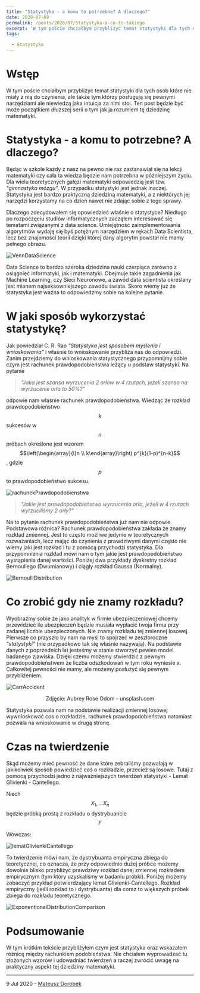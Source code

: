 ```yaml
---
title: "Statystyka - a komu to potrzebne? A dlaczego?"
date: 2020-07-09
permalink: /posts/2020/07/Statystyka-a-co-to-takiego
excerpt: 'W tym poście chciałbym przybliżyć temat statystyki dla tych osób które nie miały z nią do czynienia, ale także tym którzy posługują się pewnymi narzędziami ale niewiedzą jaka intuicja za nimi stoi. Ten post będzie być może początkiem dłuższej serii o tym jak ja rozumiem tę dziedzinę matematyki.'
tags:

  - Statystyka
---
```


# Wstęp

W tym poście chciałbym przybliżyć temat statystyki dla tych osób które nie miały z nią do czynienia, ale także tym którzy posługują się pewnymi narzędziami ale niewiedzą jaka intuicja za nimi stoi. Ten post będzie być może początkiem dłuższej serii o tym jak ja rozumiem tę dziedzinę matematyki. 

# Statystyka - a komu to potrzebne? A dlaczego?

Będąc w szkole każdy z nasz na pewno nie raz zastanawiał się na lekcji matematyki czy cała ta wiedza będzie nam potrzebna w późniejszym życiu. Dla wielu teoretycznych gałęzi matematyki odpowiedzią jest tzw. *"gimnastyka mózgu"*. W przypadku statystyki jest jednak inaczej. Statystyka jest bardzo praktyczną dziedziną matematyki, a z niektórych jej narzędzi korzystamy na co dzień nawet nie zdając sobie z tego sprawy.

Dlaczego zdecydowałem się opowiedzieć właśnie o statystyce? Niedługo po rozpoczęciu studiów informatycznych zacząłem interesować się tematami związanymi z data science. Umiejętność zaimplementowania algorytmów wydaję się byś potężnym narzędziem w rękach Data Scientista, lecz bez znajomości teorii dzięki której dany algorytm powstał nie mamy pełnego obrazu. 

![VennDataScience](https://github.com/mateuszdorobek/dorobekmateusz.github.io/blob/master/files/StatystykaSources/VennDataScience.png?raw=true)

Data Science to bardzo szeroka dziedzina nauki czerpiąca zarówno z osiągnięć informatyki, jak i matematyki. Obejmuje takie zagadnienia jak Machine Learning, czy Sieci Neuronowe, a zawód data scientista określany jest mianem najseksowniejszego zawodu świata. Skoro wiemy już że statystyka jest ważna to odpowiedzmy sobie na kolejne pytanie.

# W jaki sposób wykorzystać statystykę?

Jak powiedział C. R. Rao *"Statystyka jest sposobem myślenia i wnioskowania"* i właśnie to wnioskowanie przybliża nas do odpowiedzi. Zanim przejdziemy do wnioskowania statystycznego przypomnijmy sobie czym jest rachunek prawdopodobieństwa leżący u podstaw statystyki. Na pytanie 

> *"Jaka jest szansa wyrzucenia 2 orłów w 4 rzutach, jeżeli szansa na  wyrzucenie orła to 50%?"* 

odpowie nam właśnie rachunek prawdopodobieństwa. Wiedząc że rozkład prawdopodobieństwo $$k$$ sukcesów w $$n$$ próbach określone jest wzorem $$\left(\begin{array}{l}n \\ k\end{array}\right) p^{k}(1-p)^{n-k}$$, gdzie $$p$$ to prawdopodobieństwo sukcesu.

![rachunekPrawdopodobienstwa](https://github.com/mateuszdorobek/dorobekmateusz.github.io/blob/master/files/StatystykaSources/rachunekPrawdopodobienstwa.gif?raw=true)

> *"Jakie jest prawdopodobieństwo wyrzucenia orła, jeżeli w 4 rzutach wyrzuciliśmy 2 orły?"* 

Na to pytanie rachunek prawdopodobieństwa już nam nie odpowie. Podstawowa różnica? Rachunek prawdopodobieństwa zakłada że znamy rozkład zmiennej. Jest to często możliwe jedynie w teoretycznych rozważaniach, lecz mając do czynienia z prawdziwymi danymi często nie wiemy jaki jest rozkład i tu z pomocą przychodzi statystyka. Dla przypomnienia rozkład mówi nam o tym jakie jest prawdopodobieństwo wystąpienia danej wartości. Poniżej dwa przykłady dyskretny rozkład Bernoullego (Dwumianowy) i ciągły rozkład Gaussa (Normalny).

![BernoulliDistribution](https://github.com/mateuszdorobek/dorobekmateusz.github.io/blob/master/files/StatystykaSources/Distributions.png?raw=true)

# Co zrobić gdy nie znamy rozkładu?

Wyobraźmy sobie że jako analityk w firmie ubezpieczeniowej chcemy przewidzieć ile ubezpieczeń będzie musiała wypłacić twoja firma przy zadanej liczbie ubezpieczonych. Nie znamy rozkładu tej zmiennej losowej. Pierwsze co przyszło by nam na myśl to spojrzeć w zeszłoroczne *"statystyki"* (nie przypadkowo tak się właśnie nazywają). Na podstawie danych z poprzednich lat jesteśmy w stanie stworzyć pewien model badanego zjawiska. Dzięki czemu możemy stwierdzić z pewnym prawdopodobieństwem że liczba odszkodowań w tym roku wyniesie x. Całkowitej pewności nie mamy, ale możemy posłużyć się pewnym przybliżeniem.

![CarrAccident](https://github.com/mateuszdorobek/dorobekmateusz.github.io/blob/master/files/StatystykaSources/CarrAccident.jpg?raw=true)

<center>Zdjęcie: Aubrey Rose Odom - unsplash.com</center>


Statystyka pozwala nam na podstawie realizacji zmiennej losowej wywnioskować cos o rozkładzie, rachunek prawdopodobieństwa natomiast pozwala na wnioskowanie w drugą stronę.

# Czas na twierdzenie

Skąd możemy mieć pewność że dane które zebraliśmy pozwalają w jakikolwiek sposób powiedzieć coś o rozkładzie, przecież są losowe. Tutaj z pomocą przychodzi jedno z najważniejszych twierdzeń statystyki - Lemat Glivienki - Cantellego.

Niech $$X_1, ... X_n$$ będzie próbką prostą z rozkładu o dystrybuancie $$ F $$

Wówczas:

![lematGlivienkiCantellego](https://github.com/mateuszdorobek/dorobekmateusz.github.io/blob/master/files/StatystykaSources/lematGlivienkiCantellego.gif?raw=true)

To twierdzenie mówi nam, że dystrybuanta empiryczna zbiega do teoretycznej, co oznacza, że przy odpowiednio dużej próbce możemy dowolnie blisko przybliżyć prawdziwy rozkład danej zmiennej rozkładem empirycznym (tym który uzyskaliśmy w badaniu próbki). Poniżej możemy zobaczyć przykład potwierdzający lemat Glivienki-Cantellego. Rozkład empiryczny (jeśli rozkład to i dystrybuanta) dla coraz to większych próbek zbiega do rozkładu teoretycznego. 

![ExponentionalDistributionComparison](https://raw.githubusercontent.com/mateuszdorobek/dorobekmateusz.github.io/master/files/StatystykaSources/ExponentionalDistributionComparison.gif)

# Podsumowanie

W tym krótkim tekście przybliżyłem czym jest statystyka oraz wskazałem różnicę między rachunkiem podobieństwa. Nie chciałem wyprowadzać tu złożonych wzorów i udowadniać twierdzeń a raczej zwrócić uwagę na praktyczny aspekt tej dziedziny matematyki. 

---

9 Jul 2020 - [Mateusz Dorobek](https://mateuszdorobek.pl/)